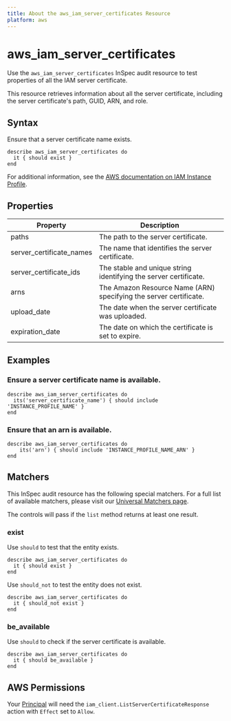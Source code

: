 ```yaml
---
title: About the aws_iam_server_certificates Resource
platform: aws
---
```


# aws_iam_server_certificates

Use the `aws_iam_server_certificates` InSpec audit resource to test properties of all the IAM server certificate.

This resource retrieves information about all the server certificate, including the server certificate's path, GUID, ARN, and role.

## Syntax

Ensure that a server certificate name exists.

    describe aws_iam_server_certificates do
      it { should exist }
    end


For additional information, see the [AWS documentation on IAM Instance Profile](https://docs.aws.amazon.com/AWSCloudFormation/latest/UserGuide/aws-resource-iam-instanceprofile.html).

## Properties

| Property | Description|
| --- | --- |
| paths | The path to the server certificate. |
| server_certificate_names | The name that identifies the server certificate. |
| server_certificate_ids | The stable and unique string identifying the server certificate. |
| arns | The Amazon Resource Name (ARN) specifying the server certificate. |
| upload_date | The date when the server certificate was uploaded. |
| expiration_date | The date on which the certificate is set to expire. |

## Examples

### Ensure a server certificate name is available.

    describe aws_iam_server_certificates do
      its('server_certificate_name') { should include 'INSTANCE_PROFILE_NAME' }
    end

### Ensure that an arn is available.
    describe aws_iam_server_certificates do
        its('arn') { should include 'INSTANCE_PROFILE_NAME_ARN' }
    end

## Matchers

This InSpec audit resource has the following special matchers. For a full list of available matchers, please visit our [Universal Matchers page](https://www.inspec.io/docs/reference/matchers/).

The controls will pass if the `list` method returns at least one result.

### exist

Use `should` to test that the entity exists.

    describe aws_iam_server_certificates do
      it { should exist }
    end

Use `should_not` to test the entity does not exist.

    describe aws_iam_server_certificates do
      it { should_not exist }
    end

### be_available

Use `should` to check if the server certificate is available.

    describe aws_iam_server_certificates do
      it { should be_available }
    end

## AWS Permissions

Your [Principal](https://docs.aws.amazon.com/IAM/latest/UserGuide/intro-structure.html#intro-structure-principal) will need the `iam_client.ListServerCertificateResponse` action with `Effect` set to `Allow`.